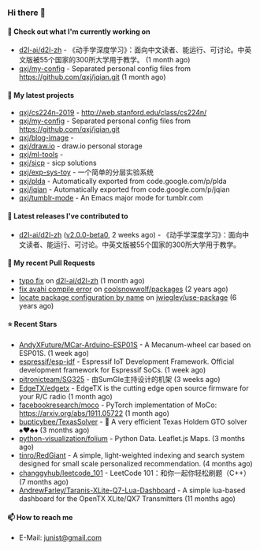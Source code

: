 ### Hi there 👋

#### 👷 Check out what I'm currently working on

- [d2l-ai/d2l-zh](https://github.com/d2l-ai/d2l-zh) - 《动手学深度学习》：面向中文读者、能运行、可讨论。中英文版被55个国家的300所大学用于教学。 (1 month ago)
- [qxj/my-config](https://github.com/qxj/my-config) - Separated personal config files from https://github.com/qxj/jqian.git (1 month ago)

#### 🌱 My latest projects

- [qxj/cs224n-2019](https://github.com/qxj/cs224n-2019) - http://web.stanford.edu/class/cs224n/
- [qxj/my-config](https://github.com/qxj/my-config) - Separated personal config files from https://github.com/qxj/jqian.git
- [qxj/blog-image](https://github.com/qxj/blog-image) - 
- [qxj/draw.io](https://github.com/qxj/draw.io) - draw.io personal storage
- [qxj/ml-tools](https://github.com/qxj/ml-tools) - 
- [qxj/sicp](https://github.com/qxj/sicp) - sicp solutions
- [qxj/exp-sys-toy](https://github.com/qxj/exp-sys-toy) - 一个简单的分层实验系统
- [qxj/plda](https://github.com/qxj/plda) - Automatically exported from code.google.com/p/plda
- [qxj/jqian](https://github.com/qxj/jqian) - Automatically exported from code.google.com/p/jqian
- [qxj/tumblr-mode](https://github.com/qxj/tumblr-mode) - An Emacs major mode for tumblr.com

#### 🔭 Latest releases I've contributed to

- [d2l-ai/d2l-zh](https://github.com/d2l-ai/d2l-zh) ([v2.0.0-beta0](https://github.com/d2l-ai/d2l-zh/releases/tag/v2.0.0-beta0), 2 weeks ago) - 《动手学深度学习》：面向中文读者、能运行、可讨论。中英文版被55个国家的300所大学用于教学。

#### 🔨 My recent Pull Requests

- [typo fix](https://github.com/d2l-ai/d2l-zh/pull/999) on [d2l-ai/d2l-zh](https://github.com/d2l-ai/d2l-zh) (1 month ago)
- [fix avahi compile error](https://github.com/coolsnowwolf/packages/pull/39) on [coolsnowwolf/packages](https://github.com/coolsnowwolf/packages) (2 years ago)
- [locate package configuration by name](https://github.com/jwiegley/use-package/pull/191) on [jwiegley/use-package](https://github.com/jwiegley/use-package) (6 years ago)

#### ⭐ Recent Stars

- [AndyXFuture/MCar-Arduino-ESP01S](https://github.com/AndyXFuture/MCar-Arduino-ESP01S) - A Mecanum-wheel car based on ESP01S. (1 week ago)
- [espressif/esp-idf](https://github.com/espressif/esp-idf) - Espressif IoT Development Framework. Official development framework for Espressif SoCs. (1 week ago)
- [pitronicteam/SG325](https://github.com/pitronicteam/SG325) - 由SumGle主持设计的机架 (3 weeks ago)
- [EdgeTX/edgetx](https://github.com/EdgeTX/edgetx) - EdgeTX is the cutting edge open source firmware for your R/C radio (1 month ago)
- [facebookresearch/moco](https://github.com/facebookresearch/moco) - PyTorch implementation of MoCo: https://arxiv.org/abs/1911.05722 (1 month ago)
- [bupticybee/TexasSolver](https://github.com/bupticybee/TexasSolver) - 🚀 A very efficient Texas Holdem GTO solver :spades::hearts::clubs::diamonds: (3 months ago)
- [python-visualization/folium](https://github.com/python-visualization/folium) - Python Data. Leaflet.js Maps.  (3 months ago)
- [tinro/RedGiant](https://github.com/tinro/RedGiant) - A simple, light-weighted indexing and search system designed for small scale personalized recommendation. (4 months ago)
- [changgyhub/leetcode_101](https://github.com/changgyhub/leetcode_101) - LeetCode 101：和你一起你轻松刷题（C&#43;&#43;） (7 months ago)
- [AndrewFarley/Taranis-XLite-Q7-Lua-Dashboard](https://github.com/AndrewFarley/Taranis-XLite-Q7-Lua-Dashboard) - A simple lua-based dashboard for the OpenTX XLite/QX7 Transmitters (11 months ago)

#### 📫 How to reach me

- E-Mail: junist@gmail.com

